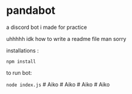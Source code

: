 # pandabot

a discord bot i made for practice

uhhhhh idk how to write a readme file man sorry

installations :

`npm install`

to run bot:

`node index.js`
#   A i k o  
 #   A i k o  
 #   A i k o  
 #   A i k o  
 